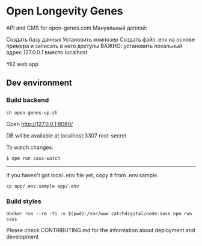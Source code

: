 # Open Longevity Genes

API and CMS for open-genes.com
Мануальный деплой:

Создать базу данных
Установить композер
Создать файл .env на основе примера и записать в него доступы
ВАЖНО: установить локальный адрес 127.0.0.1 вместо localhost



Yii2 web app

## Dev environment

### Build backend
```
sh open-genes-up.sh
```
Open http://127.0.0.1:8080/

DB wil be available at localhost:3307 root-secret

To watch changes:
```$xslt
$ npm run sass-watch
```
---

If you haven't got local .env file yet, copy it from .env.sample.

```
cp app/.env.sample app/.env
```

### Build styles
```
docker run --rm -ti -v $(pwd):/var/www catchdigital/node-sass npm run sass
```

Please check CONTRIBUTING.md for the information about deployment and development
